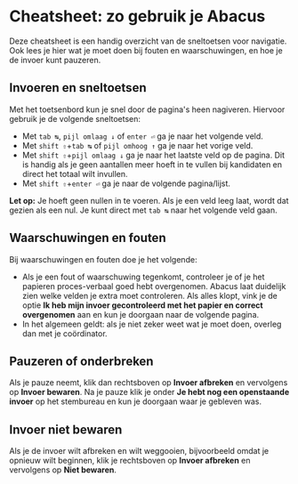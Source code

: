 # Cheatsheet: zo gebruik je Abacus

Deze cheatsheet is een handig overzicht van de sneltoetsen voor navigatie. Ook lees je hier wat je moet doen bij fouten en waarschuwingen, en hoe je de invoer kunt pauzeren.

## Invoeren en sneltoetsen

Met het toetsenbord kun je snel door de pagina's heen nagiveren. Hiervoor gebruik je de volgende sneltoetsen:

- Met `tab ↹`, `pijl omlaag ↓` of `enter ⏎` ga je naar het volgende veld.
- Met `shift ⇧`+`tab ↹` of `pijl omhoog ↑` ga je naar het vorige veld.
- Met `shift ⇧`+`pijl omlaag ↓` ga je naar het laatste veld op de pagina. Dit is handig als je geen aantallen meer hoeft in te vullen bij kandidaten en direct het totaal wilt invullen.
- Met `shift ⇧`+`enter ⏎` ga je naar de volgende pagina/lijst.

**Let op:** Je hoeft geen nullen in te voeren. Als je een veld leeg laat, wordt dat gezien als een nul. Je kunt direct met `tab ↹` naar het volgende veld gaan.

## Waarschuwingen en fouten

Bij waarschuwingen en fouten doe je het volgende:

- Als je een fout of waarschuwing tegenkomt, controleer je of je het papieren proces-verbaal goed hebt overgenomen. Abacus laat duidelijk zien welke velden je extra moet controleren. Als alles klopt, vink je de optie **Ik heb mijn invoer gecontroleerd met het papier en correct overgenomen** aan en kun je doorgaan naar de volgende pagina.
- In het algemeen geldt: als je niet zeker weet wat je moet doen, overleg dan met je coördinator.

## Pauzeren of onderbreken

Als je pauze neemt, klik dan rechtsboven op **Invoer afbreken** en vervolgens op **Invoer bewaren**. Na je pauze klik je onder **Je hebt nog een openstaande invoer** op het stembureau en kun je doorgaan waar je gebleven was.

## Invoer niet bewaren

Als je de invoer wilt afbreken en wilt weggooien, bijvoorbeeld omdat je opnieuw wilt beginnen, klik je rechtsboven op **Invoer afbreken** en vervolgens op **Niet bewaren**.
